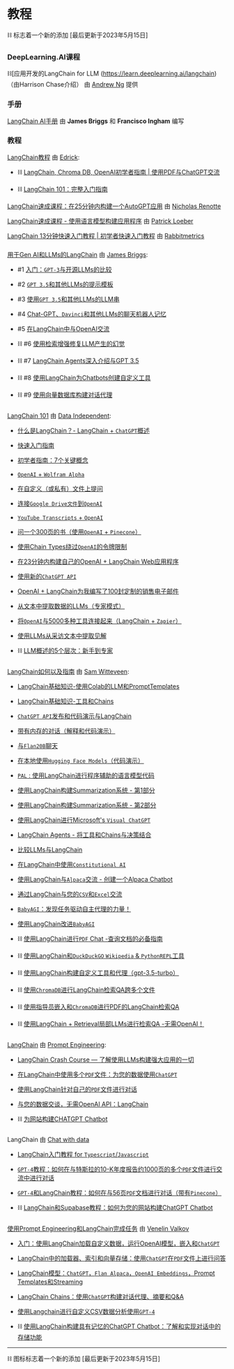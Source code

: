 # 教程



⛓ 标志着一个新的添加 [最后更新于2023年5月15日]



### DeepLearning.AI课程

⛓[应用开发的LangChain for LLM (https://learn.deeplearning.ai/langchain) （由Harrison Chase介绍） 由 [Andrew Ng](https://en.wikipedia.org/wiki/Andrew_Ng) 提供



### 手册

[LangChain AI手册](https://www.pinecone.io/learn/langchain/) 由 **James Briggs** 和 **Francisco Ingham** 编写



### 教程

[LangChain教程](https://www.youtube.com/watch?v=FuqdVNB_8c0&list=PL9V0lbeJ69brU-ojMpU1Y7Ic58Tap0Cw6) 由 [Edrick](https://www.youtube.com/@edrickdch):

- ⛓ [LangChain, Chroma DB, OpenAI初学者指南 | 使用PDF与ChatGPT交流](https://youtu.be/FuqdVNB_8c0)

- ⛓ [LangChain 101：完整入门指南](https://youtu.be/P3MAbZ2eMUI) 



[LangChain速成课程：在25分钟内构建一个AutoGPT应用](https://youtu.be/MlK6SIjcjE8) 由 [Nicholas Renotte](https://www.youtube.com/@NicholasRenotte)





[LangChain速成课程 - 使用语言模型构建应用程序](https://youtu.be/LbT1yp6quS8) 由 [Patrick Loeber](https://www.youtube.com/@patloeber)





[LangChain 13分钟快速入门教程 | 初学者快速入门教程](https://youtu.be/aywZrzNaKjs) 由 [Rabbitmetrics](https://www.youtube.com/@rabbitmetrics)





###

[用于Gen AI和LLMs的LangChain](https://www.youtube.com/playlist?list=PLIUOU7oqGTLieV9uTIFMm6_4PXg-hlN6F) 由 [James Briggs](https://www.youtube.com/@jamesbriggs):

- #1 [入门：`GPT-3`与开源LLMs的比较](https://youtu.be/nE2skSRWTTs)

- #2 [`GPT 3.5`和其他LLMs的提示模板](https://youtu.be/RflBcK0oDH0)

- #3 [使用`GPT 3.5`和其他LLMs的LLM串](https://youtu.be/S8j9Tk0lZHU)

- #4 [Chat-GPT、`Davinci`和其他LLMs的聊天机器人记忆](https://youtu.be/X05uK0TZozM)

- #5 [在LangChain中与OpenAI交流](https://youtu.be/CnAgB3A5OlU)

- ⛓ #6 [使用检索增强修复LLM产生的幻觉](https://youtu.be/kvdVduIJsc8)

- ⛓ #7 [LangChain Agents深入介绍与GPT 3.5](https://youtu.be/jSP-gSEyVeI)

- ⛓ #8 [使用LangChain为Chatbots创建自定义工具](https://youtu.be/q-HNphrWsDE)

- ⛓ #9 [使用向量数据库构建对话代理](https://youtu.be/H6bCqqw9xyI)





###

[LangChain 101](https://www.youtube.com/playlist?list=PLqZXAkvF1bPNQER9mLmDbntNfSpzdDIU5) 由 [Data Independent](https://www.youtube.com/@DataIndependent):

- [什么是LangChain？- LangChain + `ChatGPT`概述](https://youtu.be/_v_fgW2SkkQ)

- [快速入门指南](https://youtu.be/kYRB-vJFy38)

- [初学者指南：7个关键概念](https://youtu.be/2xxziIWmaSA)

- [`OpenAI` + `Wolfram Alpha`](https://youtu.be/UijbzCIJ99g)

- [在自定义（或私有）文件上提问](https://youtu.be/EnT-ZTrcPrg)

- [连接`Google Drive文件`到`OpenAI`](https://youtu.be/IqqHqDcXLww)

- [`YouTube Transcripts` + `OpenAI`](https://youtu.be/pNcQ5XXMgH4)

- [问一个300页的书（使用`OpenAI` + `Pinecone`）](https://youtu.be/h0DHDp1FbmQ)

- [使用Chain Types绕过`OpenAI`的令牌限制](https://youtu.be/f9_BWhCI4Zo)

- [在23分钟内构建自己的OpenAI + LangChain Web应用程序](https://youtu.be/U_eV8wfMkXU)

- [使用新的`ChatGPT API`](https://youtu.be/e9P7FLi5Zy8)

- [OpenAI + LangChain为我编写了100封定制的销售电子邮件](https://youtu.be/y1pyAQM-3Bo)

- [从文本中提取数据的LLMs（专家模式）](https://youtu.be/xZzvwR9jdPA)

- [将`OpenAI`与5000多种工具连接起来（LangChain + `Zapier`）](https://youtu.be/7tNm0yiDigU)

- [使用LLMs从采访文本中提取见解](https://youtu.be/shkMOHwJ4SM)

- ⛓ [LLM概述的5个层次：新手到专家](https://youtu.be/qaPMdcCqtWk)





###

[LangChain如何以及指南](https://www.youtube.com/playlist?list=PL8motc6AQftk1Bs42EW45kwYbyJ4jOdiZ) 由 [Sam Witteveen](https://www.youtube.com/@samwitteveenai):

- [LangChain基础知识-使用Colab的LLM和PromptTemplates](https://youtu.be/J_0qvRt4LNk)

- [LangChain基础知识-工具和Chains](https://youtu.be/hI2BY7yl_Ac)

- [`ChatGPT API`发布和代码演示与LangChain](https://youtu.be/phHqvLHCwH4)

- [带有内存的对话（解释和代码演示）](https://youtu.be/X550Zbz_ROE)

- [与`Flan20B`聊天](https://youtu.be/VW5LBavIfY4)

- [在本地使用`Hugging Face Models`（代码演示）](https://youtu.be/Kn7SX2Mx_Jk)

- [`PAL` : 使用LangChain进行程序辅助的语言模型代码](https://youtu.be/dy7-LvDu-3s)

- [使用LangChain构建Summarization系统 - 第1部分](https://youtu.be/LNq_2s_H01Y)

- [使用LangChain构建Summarization系统 - 第2部分](https://youtu.be/d-yeHDLgKHw)

- [使用LangChain进行Microsoft's `Visual ChatGPT`](https://youtu.be/7YEiEyfPF5U)

- [LangChain Agents - 将工具和Chains与决策结合](https://youtu.be/ziu87EXZVUE)

- [比较LLMs与LangChain](https://youtu.be/rFNG0MIEuW0)

- [在LangChain中使用`Constitutional AI`](https://youtu.be/uoVqNFDwpX4)

- [使用LangChain与`Alpaca`交流 - 创建一个Alpaca Chatbot](https://youtu.be/v6sF8Ed3nTE)

- [通过LangChain与您的`CSV`和`Excel`交流](https://youtu.be/xQ3mZhw69bc)

- [`BabyAGI`：发现任务驱动自主代理的力量！](https://youtu.be/QBcDLSE2ERA)

- [使用LangChain改进`BabyAGI`](https://youtu.be/DRgPyOXZ-oE)

- ⛓ [使用LangChain进行`PDF` Chat -查询文档的必备指南](https://youtu.be/ZzgUqFtxgXI)

- ⛓ [使用LangChain和`DuckDuckGO` `Wikipedia` & `PythonREPL`工具](https://youtu.be/KerHlb8nuVc)

- ⛓ [使用LangChain构建自定义工具和代理（gpt-3.5-turbo）](https://youtu.be/biS8G8x8DdA)

- ⛓ [使用`ChromaDB`进行LangChain检索QA跨多个文件](https://youtu.be/3yPBVii7Ct0)

- ⛓ [使用指导员嵌入和`ChromaDB`进行PDF的LangChain检索QA](https://youtu.be/cFCGUjc33aU)

- ⛓ [使用LangChain + Retrieval局部LLMs进行检索QA -无需OpenAI！](https://youtu.be/9ISVjh8mdlA)





###

[LangChain](https://www.youtube.com/playlist?list=PLVEEucA9MYhOu89CX8H3MBZqayTbcCTMr) 由 [Prompt Engineering](https://www.youtube.com/@engineerprompt):

- [LangChain Crash Course — 了解使用LLMs构建强大应用的一切](https://youtu.be/5-fc4Tlgmro)

- [在LangChain中使用多个`PDF`文件：为您的数据使用`ChatGPT`](https://youtu.be/s5LhRdh5fu4)

- [使用LangChain针对自己的`PDF`文件进行对话](https://youtu.be/TLf90ipMzfE)

- [与您的数据交谈，无需OpenAI API：LangChain](https://youtu.be/wrD-fZvT6UI)

- ⛓️ [为网站构建CHATGPT Chatbot](https://youtu.be/RBnuhhmD21U)





###

LangChain 由 [Chat with data](https://www.youtube.com/@chatwithdata)

- [LangChain入门教程 for `Typescript`/`Javascript`](https://youtu.be/bH722QgRlhQ)

- [`GPT-4`教程：如何在与特斯拉的10-K年度报告约1000页的多个`PDF`文件进行交流中进行对话](https://youtu.be/Ix9WIZpArm0)

- [`GPT-4`和LangChain教程：如何在与56页`PDF`文档进行对话（带有`Pinecone`）](https://youtu.be/ih9PBGVVOO4)

- ⛓ [LangChain和Supabase教程：如何为您的网站构建ChatGPT Chatbot](https://youtu.be/R2FMzcsmQY8)





###

[使用Prompt Engineering和LangChain完成任务](https://www.youtube.com/watch?v=muXbPpG_ys4&list=PLEJK-H61Xlwzm5FYLDdKt_6yibO33zoMW) 由 [Venelin Valkov](https://www.youtube.com/@venelin_valkov)

- [入门：使用LangChain加载自定义数据，运行OpenAI模型，嵌入和`ChatGPT`](https://www.youtube.com/watch?v=muXbPpG_ys4)

- [LangChain中的加载器、索引和向量存储：使用`ChatGPT`在`PDF`文件上进行问答](https://www.youtube.com/watch?v=FQnvfR8Dmr0)

- [LangChain模型：`ChatGPT`，`Flan Alpaca`，`OpenAI Embeddings`，Prompt Templates和Streaming](https://www.youtube.com/watch?v=zy6LiK5F5-s)

- [LangChain Chains：使用`ChatGPT`构建对话代理、摘要和Q&A](https://www.youtube.com/watch?v=h1tJZQPcimM)

- [使用Langchain进行自定义CSV数据分析使用`GPT-4`](https://www.youtube.com/watch?v=Ew3sGdX8at4)

- ⛓ [使用LangChain构建具有记忆的ChatGPT Chatbot：了解和实现对话中的存储功能](https://youtu.be/CyuUlf54wTs)





---------------------

⛓ 图标标志着一个新的添加 [最后更新于2023年5月15日]

